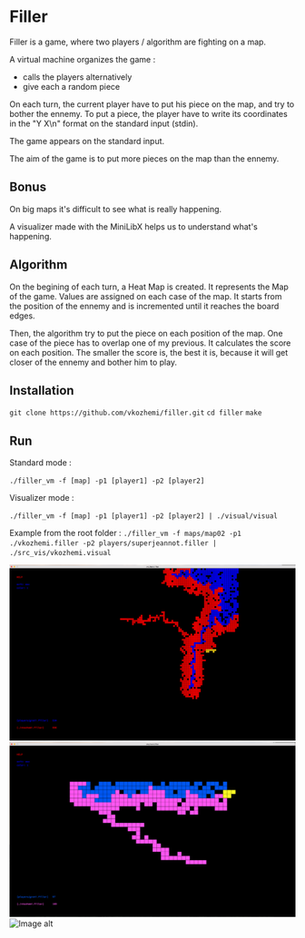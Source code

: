 # Filler

Filler is a game, where two players / algorithm are fighting on a map. 

A virtual machine organizes the game :
- calls the players alternatively
- give each a random piece

On each turn, the current player have to put his piece on the map, and try to bother the ennemy. 
To put a piece, the player have to write its coordinates in the "Y X\n" format on the standard input (stdin). 

The game appears on the standard input. 

The aim of the game is to put more pieces on the map than the ennemy. 

## Bonus

On big maps it's difficult to see what is really happening.

A visualizer made with the MiniLibX helps us to understand what's happening.

## Algorithm

On the begining of each turn, a Heat Map is created. It represents the Map of the game. 
Values are assigned on each case of the map. It starts from the position of the ennemy and is incremented until it reaches the board edges.

Then, the algorithm try to put the piece on each position of the map. One case of the piece has to overlap one of my previous. It calculates the score on each position. 
The smaller the score is, the best it is, because it will get closer of the ennemy and bother him to play. 

## Installation

`git clone https://github.com/vkozhemi/filler.git`
`cd filler`
`make`

## Run

Standard mode : 

`./filler_vm -f [map] -p1 [player1] -p2 [player2]`

Visualizer mode :

`./filler_vm -f [map] -p1 [player1] -p2 [player2] | ./visual/visual`

Example from the root folder : 
`./filler_vm -f maps/map02 -p1 ./vkozhemi.filler -p2 players/superjeannot.filler | ./src_vis/vkozhemi.visual`



![Image alt](https://github.com/vkozhemi/filler/raw/master/img/1.png)
![Image alt](https://github.com/vkozhemi/filler/raw/master/img/2.png)
![Image alt](https://github.com/vkozhemi/filler/raw/master/img/3.gif)